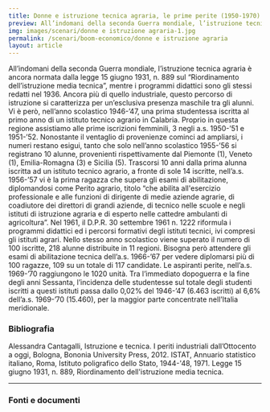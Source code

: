 ```yaml
---
title: Donne e istruzione tecnica agraria, le prime perite (1950-1970)
preview: All’indomani della seconda Guerra mondiale, l’istruzione tecnica agraria è ancora normata dalla legge 15 giugno 1931, n. 889 sul “Riordinamento dell’istruzione media tecnica”, mentre i programmi didattici sono gli stessi redatti nel 1936.
img: images/scenari/donne e istruzione agraria-1.jpg
permalink: /scenari/boom-economico/donne e istruzione agraria
layout: article
---
```


All’indomani della seconda Guerra mondiale, l’istruzione tecnica agraria è ancora normata dalla legge 15 giugno 1931, n. 889 sul “Riordinamento dell’istruzione media tecnica”, mentre i programmi didattici sono gli stessi redatti nel 1936.
Ancora più di quello industriale, questo percorso di istruzione si caratterizza per un’esclusiva presenza maschile tra gli alunni. Vi è però, nell’anno scolastico 1946-’47, una prima studentessa iscritta al primo anno di un istituto tecnico agrario in Calabria. Proprio in questa regione assistiamo alle prime iscrizioni femminili, 3 negli a.s. 1950-’51 e 1951-’52.
Nonostante il ventaglio di provenienze cominci ad ampliarsi, i numeri restano esigui, tanto che solo nell’anno scolastico 1955-’56 si registrano 10 alunne, provenienti rispettivamente dal Piemonte (1), Veneto (1), Emilia-Romagna (3) e Sicilia (5).
Trascorsi 10 anni dalla prima alunna iscritta ad un istituto tecnico agrario, a fronte di sole 14 iscritte, nell’a.s. 1956-’57 vi è la prima ragazza che supera gli esami di abilitazione, diplomandosi come Perito agrario, titolo “che abilita all'esercizio professionale e alle funzioni  di  dirigente  di  medie aziende agrarie, di coadiutore dei direttori di  grandi  aziende,  di tecnico nelle scuole e negli istituti  di  istruzione  agraria  e  di esperto nelle cattedre ambulanti di agricoltura”.
Nel 1961, il D.P.R. 30 settembre 1961 n. 1222 riformula i programmi didattici ed i percorsi formativi degli istituti tecnici, ivi compresi gli istituti agrari. Nello stesso anno scolastico viene superato il numero di 100 iscritte, 218 alunne distribuite in 11 regioni. Bisogna però attendere gli esami di abilitazione tecnica dell’a.s. 1966-’67 per vedere diplomarsi più di 100 ragazze, 109 su un totale di 117 candidate. Le aspiranti perite, nell’a.s. 1969-’70 raggiungono le 1020 unità.
Tra l’immediato dopoguerra e la fine degli anni Sessanta, l’incidenza delle studentesse sul totale degli studenti iscritti a questi istituti passa dallo 0,02% del 1946-’47 (6.463 iscritti) al 6,6% dell’a.s. 1969-’70 (15.460), per la maggior parte concentrate nell’Italia meridionale.

### Bibliografia
Alessandra Cantagalli, Istruzione e tecnica. I periti industriali dall’Ottocento a oggi, Bologna, Bononia University Press, 2012.
ISTAT, Annuario statistico italiano, Roma, Istituto poligrafico dello Stato, 1944-'48, 1971.
Legge 15 giugno 1931, n. 889, Riordinamento dell'istruzione media tecnica.


---

### Fonti e documenti
